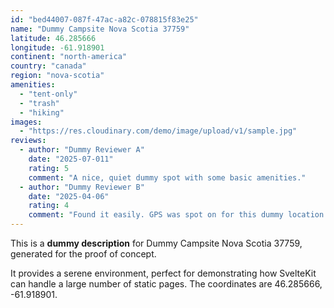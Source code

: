 ```yaml
---
id: "bed44007-087f-47ac-a82c-078815f83e25"
name: "Dummy Campsite Nova Scotia 37759"
latitude: 46.285666
longitude: -61.918901
continent: "north-america"
country: "canada"
region: "nova-scotia"
amenities:
  - "tent-only"
  - "trash"
  - "hiking"
images:
  - "https://res.cloudinary.com/demo/image/upload/v1/sample.jpg"
reviews:
  - author: "Dummy Reviewer A"
    date: "2025-07-011"
    rating: 5
    comment: "A nice, quiet dummy spot with some basic amenities."
  - author: "Dummy Reviewer B"
    date: "2025-04-06"
    rating: 4
    comment: "Found it easily. GPS was spot on for this dummy location."
---
```


This is a **dummy description** for Dummy Campsite Nova Scotia 37759, generated for the proof of concept.

It provides a serene environment, perfect for demonstrating how SvelteKit can handle a large number of static pages. The coordinates are 46.285666, -61.918901.
